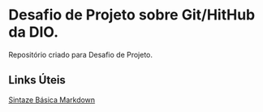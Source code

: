 # Desafio de Projeto sobre Git/HitHub da DIO.
Repositório criado para Desafio de Projeto.

## Links Úteis
[Sintaze Básica Markdown](https://www.markdownguide.org/)
